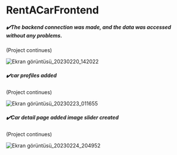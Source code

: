 # RentACarFrontend

<h5 align="left">✔️The backend connection was made, and the data was accessed without any problems.</h5>   (Project continues)


![Ekran görüntüsü_20230220_142022](https://user-images.githubusercontent.com/110422737/220104962-d760eaab-7e76-49a8-992b-05f93b384092.png)


<h5 align="left">✔️car profiles added</h5>   (Project continues)


![Ekran görüntüsü_20230223_011655](https://user-images.githubusercontent.com/110422737/220772492-2cda00e1-70f9-4979-9725-fd30620f66d9.png)


<h5 align="left">✔️Car detail page added image slider created </h5>   (Project continues)


![Ekran görüntüsü_20230224_204952](https://user-images.githubusercontent.com/110422737/221252714-9609424a-0901-4944-999e-41d6e5582651.png)
